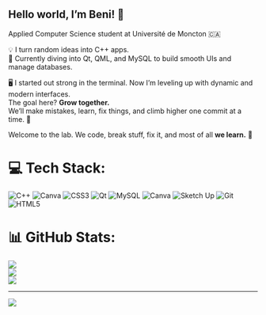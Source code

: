 ## Hello world, I’m Beni! 👋  
Applied Computer Science student at Université de Moncton 🇨🇦  

💡 I turn random ideas into C++ apps.  
🔧 Currently diving into Qt, QML, and MySQL to build smooth UIs and manage databases.

🖥️ I started out strong in the terminal. Now I’m leveling up with dynamic and modern interfaces.  
The goal here? **Grow together.**  
We’ll make mistakes, learn, fix things, and climb higher one commit at a time. 🚀

Welcome to the lab. We code, break stuff, fix it, and most of all **we learn.** 💪


# 💻 Tech Stack:
![C++](https://img.shields.io/badge/c++-%2300599C.svg?style=for-the-badge&logo=c%2B%2B&logoColor=white) ![Canva](https://img.shields.io/badge/Canva-%2300C4CC.svg?style=for-the-badge&logo=Canva&logoColor=white) ![CSS3](https://img.shields.io/badge/css3-%231572B6.svg?style=for-the-badge&logo=css3&logoColor=white) ![Qt](https://img.shields.io/badge/Qt-%23217346.svg?style=for-the-badge&logo=Qt&logoColor=white) ![MySQL](https://img.shields.io/badge/mysql-4479A1.svg?style=for-the-badge&logo=mysql&logoColor=white) ![Canva](https://img.shields.io/badge/Canva-%2300C4CC.svg?style=for-the-badge&logo=Canva&logoColor=white) ![Sketch Up](https://img.shields.io/badge/SketchUp-005F9E?style=for-the-badge&logo=sketchup&logoColor=white) ![Git](https://img.shields.io/badge/git-%23F05033.svg?style=for-the-badge&logo=git&logoColor=white) ![HTML5](https://img.shields.io/badge/html5-%23E34F26.svg?style=for-the-badge&logo=html5&logoColor=white)
# 📊 GitHub Stats:
![](https://github-readme-stats.vercel.app/api?username=Beni1707&theme=blue-green&hide_border=false&include_all_commits=false&count_private=false)<br/>
![](https://nirzak-streak-stats.vercel.app/?user=Beni1707&theme=blue-green&hide_border=false)<br/>
![](https://github-readme-stats.vercel.app/api/top-langs/?username=Beni1707&theme=blue-green&hide_border=false&include_all_commits=false&count_private=false&layout=compact)

---
[![](https://visitcount.itsvg.in/api?id=Beni1707&icon=0&color=0)](https://visitcount.itsvg.in)

<!-- Proudly created with GPRM ( https://gprm.itsvg.in ) -->


